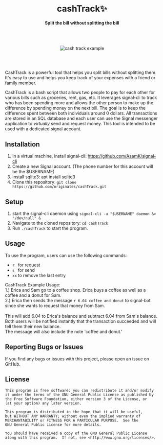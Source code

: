 <br><h1 align="center">cashTrack:sparkles:</h1>

#### <p align="center">Split the bill without splitting the bill</p>
<br><br>


<p align="center"><img src="https://user-images.githubusercontent.com/105183376/229327292-d98418df-f291-45a6-b72a-5b6f663b2a24.gif" alt="cash track example"></p>
<br><br>

CashTrack is a powerful tool that helps you split bills without splitting them. It's easy to use and helps you keep track of your expenses with a friend or family member.

CashTrack is a bash script that allows two people to pay for each other for various bills such as groceries, rent, gas, etc. It leverages signal-cli to track who has been spending more and allows the other person to make up the difference by spending money on the next bill. The goal is to keep the difference spent between both individuals around 0 dollars. All transactions are stored in an SQL database and each user can use the Signal messenger application to *virtually* send and request money. This tool is intended to be used with a dedicated signal account.


## Installation
1. In a virtual machine, install signal-cli: https://github.com/AsamK/signal-cli
2. Create a new Signal account. (The phone number for this account will be the $USERNAME)
3. Install sqlite3: apt install sqlite3
4. Clone this repository: `git clone https://github.com/originates/cashTrack.git`


## Setup
1. start the signal-cli daemon using `signal-cli -u "$USERNAME" daemon &> "/dev/null" &`
2. Navigate to the cloned repository: `cd cashTrack`
3. Run `./cashTrack` to start the program.


## Usage

To use the program, users can use the following commands:
- `r ` for request
- `s ` for send
- `xx` to remove the last entry

CashTrack Example Usage:<br>
1.) Erica and Sam go to a coffee shop. Erica buys a coffee as well as a coffee and a donut for Sam.<br>
2.) Erica then sends the message `r 6.04 coffee and donut` to signal-bot since she wants to request that money from Sam.<br><br>
This will add 6.04 to Erica's balance and subtract 6.04 from Sam's balance.<br>
Both users will be notified instantly that the transaction succeeded and will tell them their new balance.<br>
The message will also include the note 'coffee and donut.'


## Reporting Bugs or Issues
If you find any bugs or issues with this project, please open an issue on GitHub.


## License
```
This program is free software: you can redistribute it and/or modify
it under the terms of the GNU General Public License as published by
the Free Software Foundation, either version 3 of the License, or
(at your option) any later version.

This program is distributed in the hope that it will be useful,
but WITHOUT ANY WARRANTY; without even the implied warranty of
MERCHANTABILITY or FITNESS FOR A PARTICULAR PURPOSE.  See the
GNU General Public License for more details.

You should have received a copy of the GNU General Public License
along with this program.  If not, see <http://www.gnu.org/licenses/>.
```
